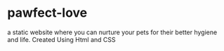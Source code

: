 # pawfect-love
a static website where you can nurture your pets for their better hygiene and life. Created Using Html and CSS
